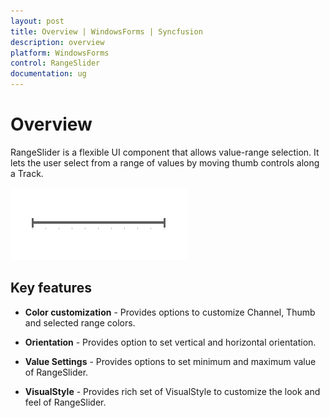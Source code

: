 ```yaml
---
layout: post
title: Overview | WindowsForms | Syncfusion
description: overview
platform: WindowsForms
control: RangeSlider 
documentation: ug
---
```


# Overview

RangeSlider is a flexible UI component that allows value-range selection. It lets the user select from a range of values by moving  thumb controls along a Track.

![](Getting-Started_images/RangeSlider-img3.png) 

## Key features

* **Color customization** - Provides options to customize Channel, Thumb and selected range colors.

* **Orientation** - Provides option to set vertical and horizontal orientation.

* **Value Settings** - Provides options to set minimum and maximum value of RangeSlider.

* **VisualStyle** - Provides rich set of VisualStyle to customize the look and feel of RangeSlider.
